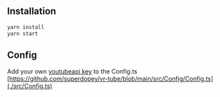 ## Installation

```sh
yarn install
yarn start
```

## Config

Add your own [youtubeapi key](https://console.cloud.google.com/apis/dashboard) to the Config.ts [https://github.com/superdopey/vr-tube/blob/main/src/Config/Config.ts](./src/Config.ts)
